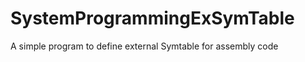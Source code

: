 SystemProgrammingExSymTable
===========================

A simple program to define external Symtable for assembly code
